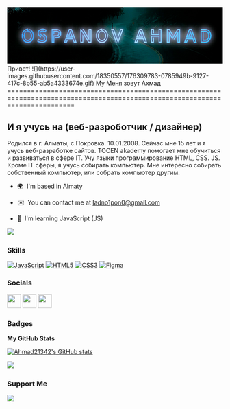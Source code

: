 <img src=https://github.com/Ahmad21342/Ahmad21342/blob/31c23b87ad6d7e2600f174a9f6b51fc762efe56c/%D0%9B%D0%B0%D0%B4%D0%BD%D0%BE.jpg>
Привет! ![](https://user-images.githubusercontent.com/18350557/176309783-0785949b-9127-417c-8b55-ab5a4333674e.gif) My Меня зовут Aхмад
=============================================================================================================================

И я учусь на (веб-разроботчик / дизайнер)
-------------------------------------

Родился в г. Алматы, с.Покровка. 10.01.2008. Сейчас мне 15 лет и я учусь веб-разработке сайтов. TOCEN akademy помогает мне обучиться и развиваться в сфере IT. Учу языки программирование HTML, CSS. JS. Кроме IT сферы, я учусь собирать компьютер. Мне интересно собирать собственный компьютер, или собрать компьютер другим.

* 🌍  I'm based in Almaty
* ✉️  You can contact me at [ladno1pon0@gmail.com](mailto:ladno1pon0@gmail.com)

* 🧠  I'm learning JavaScript (JS)

<a href="https://www.github.com/Ahmad21342" target="_blank" rel="noreferrer"><img
src="https://img.shields.io/github/followers/Ahmad21342?logo=github&style=for-the-badge&color=14b8a6&labelColor=000000" /></a>

### Skills


<p align="left">
<a href="https://developer.mozilla.org/en-US/docs/Web/JavaScript" target="_blank" rel="noreferrer"><img src="https://raw.githubusercontent.com/danielcranney/readme-generator/main/public/icons/skills/javascript-colored.svg" width="36" height="36" alt="JavaScript" /></a>
<a href="https://developer.mozilla.org/en-US/docs/Glossary/HTML5" target="_blank" rel="noreferrer"><img src="https://raw.githubusercontent.com/danielcranney/readme-generator/main/public/icons/skills/html5-colored.svg" width="36" height="36" alt="HTML5" /></a>
<a href="https://www.w3.org/TR/CSS/#css" target="_blank" rel="noreferrer"><img src="https://raw.githubusercontent.com/danielcranney/readme-generator/main/public/icons/skills/css3-colored.svg" width="36" height="36" alt="CSS3" /></a>
<a href="https://www.figma.com/" target="_blank" rel="noreferrer"><img src="https://raw.githubusercontent.com/danielcranney/readme-generator/main/public/icons/skills/figma-colored.svg" width="36" height="36" alt="Figma" /></a>
</p>


### Socials

<p align="left"> <a href="https://www.codepen.io/rwjiijsz-the-builder" target="_blank" rel="noreferrer"><img src="https://raw.githubusercontent.com/danielcranney/readme-generator/main/public/icons/socials/codepen-dark.svg" width="32" height="32" /></a> <a href="https://discord.com/users/voprosy123" target="_blank" rel="noreferrer"><img src="https://raw.githubusercontent.com/danielcranney/readme-generator/main/public/icons/socials/discord.svg" width="32" height="32" /></a> <a href="https://www.github.com/Ahmad21342" target="_blank" rel="noreferrer"><img src="https://raw.githubusercontent.com/danielcranney/readme-generator/main/public/icons/socials/github-dark.svg" width="32" height="32" /></a></p>

### Badges

<b>My GitHub Stats</b>

<a href="http://www.github.com/Ahmad21342"><img src="https://github-readme-stats.vercel.app/api?username=Ahmad21342&show_icons=true&hide=issues,&count_private=true&title_color=64748b&text_color=444e59&icon_color=14b8a6&bg_color=000000&hide_border=true&show_icons=true" alt="Ahmad21342's GitHub stats" /></a>

<a href="http://www.github.com/Ahmad21342"><img src="https://github-readme-streak-stats.herokuapp.com/?user=Ahmad21342&stroke=444e59&background=000000&ring=64748b&fire=64748b&currStreakNum=444e59&currStreakLabel=64748b&sideNums=444e59&sideLabels=444e59&dates=444e59&hide_border=true" /></a>

### Support Me

<a href="https://www.buymeacoffee.com/ladno1pon0Q"><img src="https://cdn.buymeacoffee.com/buttons/v2/default-yellow.png" width="200" /></a>
